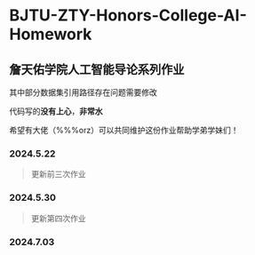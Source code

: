 # BJTU-ZTY-Honors-College-AI-Homework

## 詹天佑学院人工智能导论系列作业

其中部分数据集引用路径存在问题需要修改

代码写的**没有上心**，**非常水**

希望有大佬（%%%orz）可以共同维护这份作业帮助学弟学妹们！

### 2024.5.22

> 更新前三次作业
>

### 2024.5.30

>更新第四次作业
>

### 2024.7.03

